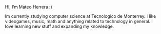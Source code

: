 Hi, I’m Mateo Herrera :)

Im currently studying computer science at Tecnologico de Monterrey. I like videogames, music, math and anything related to technology in general. I love learning new stuff and expanding my knowledge.

